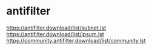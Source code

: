 # antifilter

https://antifilter.download/list/subnet.lst
https://antifilter.download/list/ipsum.lst
https://community.antifilter.download/list/community.lst